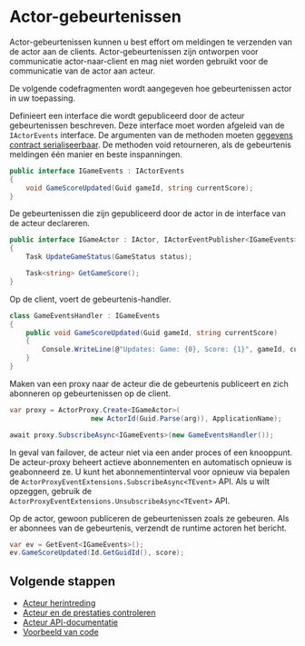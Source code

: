 <properties
   pageTitle="Betrouwbare actoren-gebeurtenissen | Microsoft Azure"
   description="Inleiding tot de gebeurtenissen voor betrouwbare Service Fabric-actoren."
   services="service-fabric"
   documentationCenter=".net"
   authors="vturecek"
   manager="timlt"
   editor=""/>

<tags
   ms.service="service-fabric"
   ms.devlang="dotnet"
   ms.topic="article"
   ms.tgt_pltfrm="NA"
   ms.workload="NA"
   ms.date="08/30/2016"
   ms.author="amanbha"/>


# <a name="actor-events"></a>Actor-gebeurtenissen
Actor-gebeurtenissen kunnen u best effort om meldingen te verzenden van de actor aan de clients. Actor-gebeurtenissen zijn ontworpen voor communicatie actor-naar-client en mag niet worden gebruikt voor de communicatie van de actor aan acteur.

De volgende codefragmenten wordt aangegeven hoe gebeurtenissen actor in uw toepassing.

Definieert een interface die wordt gepubliceerd door de acteur gebeurtenissen beschreven. Deze interface moet worden afgeleid van de `IActorEvents` interface. De argumenten van de methoden moeten [gegevens contract serialiseerbaar](service-fabric-reliable-actors-notes-on-actor-type-serialization.md). De methoden void retourneren, als de gebeurtenis meldingen één manier en beste inspanningen.

```csharp
public interface IGameEvents : IActorEvents
{
    void GameScoreUpdated(Guid gameId, string currentScore);
}
```

De gebeurtenissen die zijn gepubliceerd door de actor in de interface van de acteur declareren.

```csharp
public interface IGameActor : IActor, IActorEventPublisher<IGameEvents>
{
    Task UpdateGameStatus(GameStatus status);

    Task<string> GetGameScore();
}
```

Op de client, voert de gebeurtenis-handler.

```csharp
class GameEventsHandler : IGameEvents
{
    public void GameScoreUpdated(Guid gameId, string currentScore)
    {
        Console.WriteLine(@"Updates: Game: {0}, Score: {1}", gameId, currentScore);
    }
}
```

Maken van een proxy naar de acteur die de gebeurtenis publiceert en zich abonneren op gebeurtenissen op de client.

```csharp
var proxy = ActorProxy.Create<IGameActor>(
                    new ActorId(Guid.Parse(arg)), ApplicationName);

await proxy.SubscribeAsync<IGameEvents>(new GameEventsHandler());
```

In geval van failover, de acteur niet via een ander proces of een knooppunt. De acteur-proxy beheert actieve abonnementen en automatisch opnieuw is geabonneerd ze. U kunt het abonnementinterval voor opnieuw via bepalen de `ActorProxyEventExtensions.SubscribeAsync<TEvent>` API. Als u wilt opzeggen, gebruik de `ActorProxyEventExtensions.UnsubscribeAsync<TEvent>` API.

Op de actor, gewoon publiceren de gebeurtenissen zoals ze gebeuren. Als er abonnees van de gebeurtenis, verzendt de runtime actoren het bericht.

```csharp
var ev = GetEvent<IGameEvents>();
ev.GameScoreUpdated(Id.GetGuidId(), score);
```

## <a name="next-steps"></a>Volgende stappen
 - [Acteur herintreding](service-fabric-reliable-actors-reentrancy.md)
 - [Acteur en de prestaties controleren](service-fabric-reliable-actors-diagnostics.md)
 - [Acteur API-documentatie](https://msdn.microsoft.com/library/azure/dn971626.aspx)
 - [Voorbeeld van code](https://github.com/Azure/servicefabric-samples)
